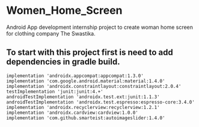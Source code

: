 # Women_Home_Screen
Android App development internship project to create woman home screen for clothing company The Swastika.

## To start with this project first is need to add dependencies in gradle build.
    implementation 'androidx.appcompat:appcompat:1.3.0'
    implementation 'com.google.android.material:material:1.4.0'
    implementation 'androidx.constraintlayout:constraintlayout:2.0.4'
    testImplementation 'junit:junit:4.+'
    androidTestImplementation 'androidx.test.ext:junit:1.1.3'
    androidTestImplementation 'androidx.test.espresso:espresso-core:3.4.0'
    implementation 'androidx.recyclerview:recyclerview:1.2.1'
    implementation 'androidx.cardview:cardview:1.0.0'
    implementation 'com.github.smarteist:autoimageslider:1.4.0'
